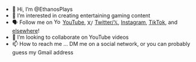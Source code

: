 - 👋 Hi, I’m @EthanosPlays
- 👀 I’m interested in creating entertaining gaming content <!-- - 🌱 I’m currently learning ... -->
- 🗣️ Follow me on <a href="https://www.youtube.com/@EthanosPlays?sub_confirmation=1"><img title="YouTube" style="border: 0px solid ; width: 23px; height: 16px; vertical-align:top;" src="https://thejoshmeister.neocities.org/images/YT-logo-302x213.png" alt="YouTube">YouTube</a>, <a href="https://twitter.com/EthanosPlays"><img title="𝕏/Twitter" style="border: 0px solid ; width: 20px; height: 16px; vertical-align:middle;" src="https://thejoshmeister.neocities.org/images/twitter-bird.png" alt="X/Twitter">Twitter/𝕏</a>, <a href="https://twitter.com/EthanosPlays">Instagram</a>, <a href="https://www.tiktok.com/@ethanosplays">TikTok</a>, and <a href="https://www.youtube.com/@EthanosPlays/about">elsewhere</a>!
- 💞️ I’m looking to collaborate on YouTube videos
- 📫 How to reach me ... DM me on a social network, or you can probably guess my Gmail address

<!---
EthanosPlays/EthanosPlays is a ✨ special ✨ repository because its `README.md` (this file) appears on your GitHub profile.
You can click the Preview link to take a look at your changes.
--->
